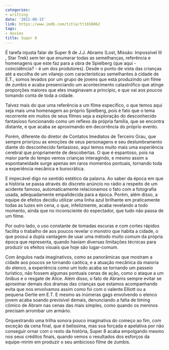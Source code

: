 ```yaml
---
categories:
- writting
date: '2011-08-15'
link: https://www.imdb.com/title/tt1650062
tags:
- movies
title: Super 8
---
```


É tarefa injusta falar de Super 8 de J.J. Abrams (Lost, Missão: Impossível III , Star Trek) sem ter que enumerar todas as semelhanças, referência e homenagens que este faz para a obra de Spielberg (que aqui - coincidência? - é um dos produtores). Desde o ponto de vista das crianças até a escolha de um vilarejo com características semelhantes à cidade de E.T., somos levados por um grupo de jovens que está produzindo um filme de zumbis e acaba presenciando um acontecimento catastrófico que atinge proporções maiores que eles imaginavam a princípio, e que vai aos poucos tomando conta de toda a cidade.

Talvez mais do que uma referência a um filme específico, o que temos aqui seja mais uma homenagem ao próprio Spielberg, pois é fato que o tema recorrente em muitos de seus filmes seja a exploração do desconhecido fantasioso funcionando como um reflexo da própria família, que se encontra distante, e que acaba se aproximando em decorrência do próprio evento.

Porém, diferente do diretor de Contatos Imediatos de Terceiro Grau, que sempre priorizou as emoções de seus personagens e seu deslumbramento diante do desconhecido fantasioso, aqui temos muito mais uma experiência cerebral que propriamente de descobertas. O que é espantoso, pois na maior parte do tempo vemos crianças interagindo, e mesmo assim a espontaneidade surge apenas em raros momentos pontuais, tornando toda a experiência mecânica e burocrática.

E impecável digo no sentido estético da palavra. Ao saber da época em que a história se passa através do discreto anúncio no rádio a respeito de um acidente famoso, automaticamente relacionamos o fato com a fotografia usada, adequadamente empalidecida para a época. Porém, além disso, a equipe de efeitos decidiu utilizar uma linha azul brilhante em praticamente todas as luzes em cena, o que, infelizmente, acaba revelando a todo momento, ainda que no inconsciente do espectador, que tudo não passa de um filme.

Por outro lado, o uso constante de tomadas escuras e com cortes rápidos facilita o trabalho de aos poucos revelar o monstro que habita a cidade, o que possui a dupla vantagem de usar uma método muito comum da própria época que representa, quando haviam diversas limitações técnicas para produzir os efeitos visuais que hoje são lugar-comum.

Com ângulos nada imaginativos, como as panorâmicas que mostram a cidade aos poucos se tornando caótica, e a atuação mecânica da maioria do elenco, a experiência como um todo acaba se tornando um passeio turístico, não fossem algumas pontuais cenas de ação, como o ataque a um ônibus e o resgate de Alice. Além disso, o fato de Abrams sempre evitar se aproximar demais dos dramas das crianças que estamos acompanhando evita que nos envolvamos assim como foi com o valente Elliott ou a pequena Gertie em E.T. E mesmo as inúmeras gags envolvendo o elenco jovem acaba soando previsível demais, denunciando a falta de timing cômico de Abram nas cenas das mais simples, como quando os meninos precisam arrombar um armário.

Orquestrando uma trilha sonora pouco imaginativa do começo ao fim, com exceção da cena final, que é belíssima, mas soa forçada e apelativa por não conseguir ornar com o resto da história, Super 8 acaba empolgando mesmo nos seus créditos finais, quando vemos o resultados dos esforços da equipe-mirim em produzir o seu ambicioso filme de zumbis.